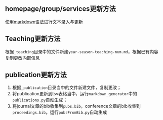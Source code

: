 

## homepage/group/services更新方法

使用[markdown](https://www.markdownguide.org/getting-started/)语法进行文本录入与更新

## Teaching更新方法

根据```_teaching```目录中的文件新建```year-season-teaching-num.md```，根据已有内容复制更改内部信息

## publication更新方法

1. 根据```_publication```目录当中的文件新建文件，复制更改；
2. 将publication更新到tsv表格当中，运行```markdown_generator```中的```publications.py```自动生成；
3. 将journal文章的bib收集到```pubs.bib```，conference文章的bib收集到```proceedings.bib```，运行```pubsFromBib.py```自动生成
